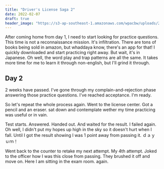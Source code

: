 ```yaml
---
title: "Driver's License Saga 2"
date: 2022-02-07
draft: true
header_image: "https://s3-ap-southeast-1.amazonaws.com/wpacbw/uploads/2016/12/s_IMG_20160918_135044.jpg"
---
```


After coming home from day 1, I need to start looking for practice questions. This time is not a reconnaissance mission. It's infiltration. There are tons of books being sold in amazon, but whaddaya know, there's an app for that! I quickly downloaded and start practicing right away. But wait, it's in Japanese. Oh well, the word play and trap patterns are all the same. It takes more time for me to learn it through non-english, but I'll grind it through.

## Day 2

2 weeks have passed. I've gone through my complain-and-rejection phase answering those practice questions. I've reached acceptance. I'm ready.

So let's repeat the whole process again. Went to the license center. Got a pencil and an eraser. sat down and contemplate wether my time practicing was useful or in vain.

Test starts. Answered. Handed out. And waited for the result. I failed again.
Oh well, I didn't put my hopes up high in the sky so it doesn't hurt when I fall. Until I got the result showing I was 1 point away from passing it. ｄａｙｕｍ！

Went back to the counter to retake my next attempt. My 4th attempt. Joked to the officer how I was this close from passing. They brushed it off and move on. Here I am sitting in the exam room. again.
